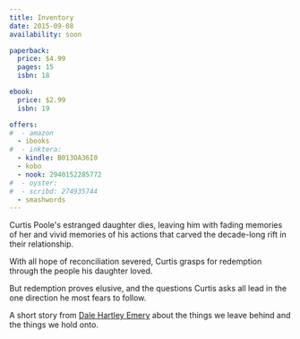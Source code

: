 ```yaml
---
title: Inventory
date: 2015-09-08
availability: soon

paperback:
  price: $4.99
  pages: 15
  isbn: 18

ebook:
  price: $2.99
  isbn: 19

offers:
#  - amazon
  - ibooks
#  - inktera:
  - kindle: B013OA36I0
  - kobo
  - nook: 2940152285772
#  - oyster:
#  - scribd: 274935744
  - smashwords
---
```


Curtis Poole's estranged daughter dies, leaving him with fading memories of her and vivid memories of his actions that carved the decade-long rift in their relationship.

With all hope of reconciliation severed, Curtis grasps for redemption through the people his daughter loved.

But redemption proves elusive, and the questions Curtis asks all lead in the one direction he most fears to follow.

A short story
from [Dale Hartley Emery](http://dalehartleyemery.com)
about the things we leave behind and the things we hold onto.
